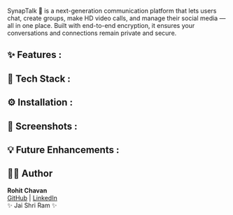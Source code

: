 SynapTalk 💬 is a next-generation communication platform that lets users chat, create groups, make HD video calls, and manage their social media — all in one place.
Built with end-to-end encryption, it ensures your conversations and connections remain private and secure.

## ✨ Features :




## 🧩 Tech Stack :




## ⚙️ Installation :




## 📸 Screenshots :




## 💡 Future Enhancements :




## 🧑‍💻 Author
**Rohit Chavan**  
[GitHub](https://github.com/RohitChavan16) | [LinkedIn](https://linkedin.com/in/rohit-chavan16)  
✨ Jai Shri Ram ✨
